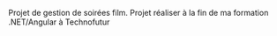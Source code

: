 Projet de gestion de soirées film.
Projet réaliser à la fin de ma formation .NET/Angular à Technofutur
